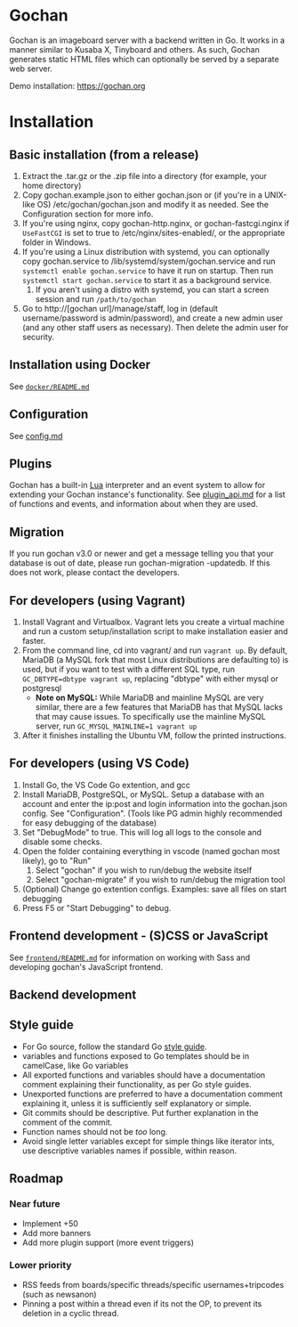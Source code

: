 Gochan
=======

Gochan is an imageboard server with a backend written in Go. It works in a manner similar to Kusaba X, Tinyboard and others. As such, Gochan generates static HTML files which can optionally be served by a separate web server.

Demo installation: https://gochan.org

# Installation

## Basic installation (from a release)
1. Extract the .tar.gz or the .zip file into a directory (for example, your home directory)
2. Copy gochan.example.json to either gochan.json or (if you're in a UNIX-like OS) /etc/gochan/gochan.json and modify it as needed. See the Configuration section for more info.
3. If you're using nginx, copy gochan-http.nginx, or gochan-fastcgi.nginx if `UseFastCGI` is set to true to /etc/nginx/sites-enabled/, or the appropriate folder in Windows.
4. If you're using a Linux distribution with systemd, you can optionally copy gochan.service to /lib/systemd/system/gochan.service and run `systemctl enable gochan.service` to have it run on startup. Then run `systemctl start gochan.service` to start it as a background service.
	1. If you aren't using a distro with systemd, you can start a screen session and run `/path/to/gochan`
5. Go to http://[gochan url]/manage/staff, log in (default username/password is admin/password), and create a new admin user (and any other staff users as necessary). Then delete the admin user for security.

## Installation using Docker
See [`docker/README.md`](docker/README.md)

## Configuration
See [config.md](config.md)

## Plugins
Gochan has a built-in [Lua](https://lua.org) interpreter and an event system to allow for extending your Gochan instance's functionality. See [plugin_api.md](./plugin_api.md) for a list of functions and events, and information about when they are used.

## Migration
If you run gochan v3.0 or newer and get a message telling you that your database is out of date, please run gochan-migration -updatedb. If this does not work, please contact the developers.

## For developers (using Vagrant)
1. Install Vagrant and Virtualbox. Vagrant lets you create a virtual machine and run a custom setup/installation script to make installation easier and faster.
2. From the command line, cd into vagrant/ and run `vagrant up`. By default, MariaDB (a MySQL fork that most Linux distributions are defaulting to) is used, but if you want to test with a different SQL type, run `GC_DBTYPE=dbtype vagrant up`, replacing "dbtype" with either mysql or postgresql
	- **Note on MySQL:** While MariaDB and mainline MySQL are very similar, there are a few features that MariaDB has that MySQL lacks that may cause issues. To specifically use the mainline MySQL server, run `GC_MYSQL_MAINLINE=1 vagrant up`
3. After it finishes installing the Ubuntu VM, follow the printed instructions.

## For developers (using VS Code)
1. Install Go, the VS Code Go extention, and gcc
2. Install MariaDB, PostgreSQL, or MySQL. Setup a database with an account and enter the ip:post and login information into the gochan.json config. See "Configuration". (Tools like PG admin highly recommended for easy debugging of the database)
3. Set "DebugMode" to true. This will log all logs to the console and disable some checks.
4. Open the folder containing everything in vscode (named gochan most likely), go to "Run"
	1. Select "gochan" if you wish to run/debug the website itself
	2. Select "gochan-migrate" if you wish to run/debug the migration tool
5. (Optional) Change go extention configs. Examples: save all files on start debugging
6. Press F5 or "Start Debugging" to debug.

## Frontend development - (S)CSS or JavaScript
See [`frontend/README.md`](frontend/README.md) for information on working with Sass and developing gochan's JavaScript frontend.

## Backend development

## Style guide
* For Go source, follow the standard Go [style guide](https://github.com/golang/go/wiki/CodeReviewComments).
* variables and functions exposed to Go templates should be in camelCase, like Go variables
* All exported functions and variables should have a documentation comment explaining their functionality, as per Go style guides.
* Unexported functions are preferred to have a documentation comment explaining it, unless it is sufficiently self explanatory or simple.
* Git commits should be descriptive. Put further explanation in the comment of the commit.
* Function names should not be *too* long.
* Avoid single letter variables except for simple things like iterator ints, use descriptive variables names if possible, within reason.

## Roadmap

### Near future
* Implement +50
* Add more banners
* Add more plugin support (more event triggers)

### Lower priority
* RSS feeds from boards/specific threads/specific usernames+tripcodes (such as newsanon)
* Pinning a post within a thread even if its not the OP, to prevent its deletion in a cyclic thread.
